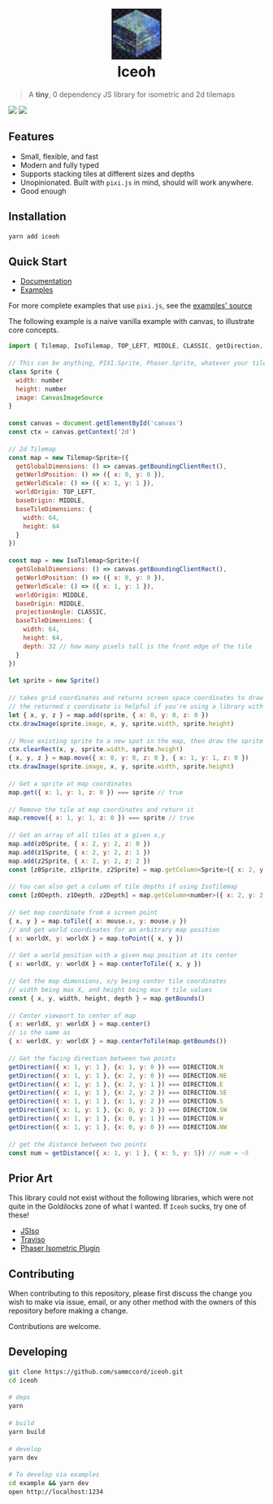 <h1 align="center">
  <img height="100px" src="icon.png"><br>
  Iceoh
</h1>

> A **tiny**, 0 dependency JS library for isometric and 2d tilemaps

![](https://img.badgesize.io/sammccord/iceoh/master/dist/index.umd.js.svg)
![](https://img.badgesize.io/sammccord/iceoh/master/dist/index.umd.js.svg?compression=gzip)

## Features

- Small, flexible, and fast
- Modern and fully typed
- Supports stacking tiles at different sizes and depths
- Unopinionated. Built with `pixi.js` in mind, should will work anywhere.
- Good enough

## Installation

```sh
yarn add iceoh
```

## Quick Start

- [Documentation](https://iceoh.netlify.app)
- [Examples](https://iceoh.netlify.app/example.html)

For more complete examples that use `pixi.js`, see the [examples' source](./example/samples)

The following example is a naive vanilla example with canvas, to illustrate core concepts.
```js
import { Tilemap, IsoTilemap, TOP_LEFT, MIDDLE, CLASSIC, getDirection, DIRECTION, getDistance } from 'iceoh'

// This can be anything, PIXI.Sprite, Phaser.Sprite, whatever your tile object is.
class Sprite {
  width: number
  height: number
  image: CanvasImageSource
}

const canvas = document.getElementById('canvas')
const ctx = canvas.getContext('2d')

// 2d Tilemap
const map = new Tilemap<Sprite>({
  getGlobalDimensions: () => canvas.getBoundingClientRect(),
  getWorldPosition: () => ({ x: 0, y: 0 }),
  getWorldScale: () => ({ x: 1, y: 1 }),
  worldOrigin: TOP_LEFT,
  baseOrigin: MIDDLE,
  baseTileDimensions: {
    width: 64,
    height: 64
  }
})

const map = new IsoTilemap<Sprite>({
  getGlobalDimensions: () => canvas.getBoundingClientRect(),
  getWorldPosition: () => ({ x: 0, y: 0 }),
  getWorldScale: () => ({ x: 1, y: 1 }),
  worldOrigin: MIDDLE,
  baseOrigin: MIDDLE,
  projectionAngle: CLASSIC,
  baseTileDimensions: {
    width: 64,
    height: 64,
    depth: 32 // how many pixels tall is the front edge of the tile
  }
})

let sprite = new Sprite()

// takes grid coordinates and returns screen space coordinates to draw your sprite at
// the returned z coordinate is helpful if you're using a library with depth sorting
let { x, y, z } = map.add(sprite, { x: 0, y: 0, z: 0 })
ctx.drawImage(sprite.image, x, y, sprite.width, sprite.height)

// Move existing sprite to a new spot in the map, then draw the sprite in the new location
ctx.clearRect(x, y, sprite.width, sprite.height)
{ x, y, z } = map.move({ x: 0, y: 0, z: 0 }, { x: 1, y: 1, z: 0 })
ctx.drawImage(sprite.image, x, y, sprite.width, sprite.height)

// Get a sprite at map coordinates
map.get({ x: 1, y: 1, z: 0 }) === sprite // true

// Remove the tile at map coordinates and return it
map.remove({ x: 1, y: 1, z: 0 }) === sprite // true

// Get an array of all tiles at a given x,y
map.add(z0Sprite, { x: 2, y: 2, z: 0 })
map.add(z1Sprite, { x: 2, y: 2, z: 1 })
map.add(z2Sprite, { x: 2, y: 2, z: 2 })
const [z0Sprite, z1Sprite, z2Sprite] = map.getColumn<Sprite>({ x: 2, y: 2 })

// You can also get a column of tile depths if using IsoTilemap
const [z0Depth, z1Depth, z2Depth] = map.getColumn<number>({ x: 2, y: 2 }, map.depthMap)

// Get map coordinate from a screen point
{ x, y } = map.toTile({ x: mouse.x, y: mouse.y })
// and get world coordinates for an arbitrary map position
{ x: worldX, y: worldX } = map.toPoint({ x, y })

// Get a world position with a given map position at its center
{ x: worldX, y: worldX } = map.centerToTile({ x, y })

// Get the map dimensions, x/y being center tile coordinates
// width being max X, and height being max Y tile values
const { x, y, width, height, depth } = map.getBounds()

// Center viewport to center of map
{ x: worldX, y: worldX } = map.center()
// is the same as
{ x: worldX, y: worldX } = map.centerToTile(map.getBounds())

// Get the facing direction between two points
getDirection({ x: 1, y: 1 }, {x: 1, y: 0 }) === DIRECTION.N
getDirection({ x: 1, y: 1 }, {x: 2, y: 0 }) === DIRECTION.NE
getDirection({ x: 1, y: 1 }, {x: 2, y: 1 }) === DIRECTION.E
getDirection({ x: 1, y: 1 }, {x: 2, y: 2 }) === DIRECTION.SE
getDirection({ x: 1, y: 1 }, {x: 1, y: 2 }) === DIRECTION.S
getDirection({ x: 1, y: 1 }, {x: 0, y: 2 }) === DIRECTION.SW
getDirection({ x: 1, y: 1 }, {x: 0, y: 1 }) === DIRECTION.W
getDirection({ x: 1, y: 1 }, {x: 0, y: 0 }) === DIRECTION.NW

// get the distance between two points
const num = getDistance({ x: 1, y: 1 }, { x: 5, y: 5}) // num = ~5

```

## Prior Art

This library could not exist without the following libraries, which were not quite in the Goldilocks zone of what I wanted. If `Iceoh` sucks, try one of these!

- [JSIso](https://jsiso.com/)
- [Traviso](https://github.com/axaq/traviso.js)
- [Phaser Isometric Plugin](http://rotates.org/phaser/iso/)

## Contributing

When contributing to this repository, please first discuss the change you wish to make via issue, email, or any other method with the owners of this repository before making a change.

Contributions are welcome.

## Developing

```sh
git clone https://github.com/sammccord/iceoh.git
cd iceoh

# deps
yarn

# build
yarn build

# develop
yarn dev

# To develop via examples
cd example && yarn dev
open http://localhost:1234
```
